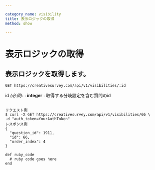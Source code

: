 ```yaml
---

category_name: visibility
title: 表示ロジックの取得
method: show

---
```


# 表示ロジックの取得

## 表示ロジックを取得します。

`GET https://creativesurvey.com/api/v1/visibilities/:id`

id _(必須)_:
: __integer__
: 取得する分岐設定を含む質問のid

~~~

リクエスト例
$ curl -X GET https://creativesurvey.com/api/v1/visibilities/66 \
-d "auth_token=YourAuthToken"
レスポンス例
{
  "question_id": 1911,
  "id": 66,
  "order_index": 4
}

~~~

~~~
def ruby_code
  # ruby code goes here
end
~~~

